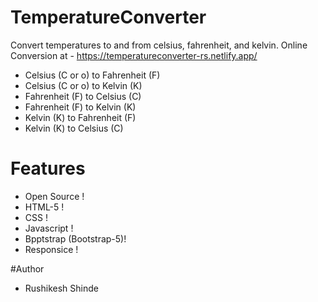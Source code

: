 # TemperatureConverter
Convert temperatures to and from celsius, fahrenheit, and kelvin. Online Conversion at - 
https://temperatureconverter-rs.netlify.app/

- Celsius (C or o) to Fahrenheit (F)
- Celsius (C or o) to Kelvin (K)
- Fahrenheit (F) to Celsius (C)
- Fahrenheit (F) to Kelvin (K)
- Kelvin (K) to Fahrenheit (F)
- Kelvin (K) to Celsius (C)

# Features
- Open Source !
- HTML-5 !
- CSS !
- Javascript !
- Bpptstrap (Bootstrap-5)!
- Responsice !

#Author
- Rushikesh Shinde


